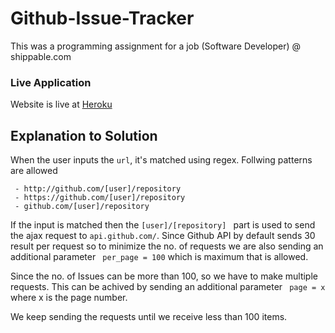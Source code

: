 # Github-Issue-Tracker
This was a programming assignment for a job (Software Developer) @ shippable.com

### Live Application
Website is live at [Heroku]

## Explanation to Solution
When the user inputs the ``` url ```, it's matched using regex. Follwing patterns are allowed
``` 
 - http://github.com/[user]/repository
 - https://github.com/[user]/repository
 - github.com/[user]/repository
```

If the input is matched then the ``` [user]/[repository]  ``` part is used to send the ajax request to ``` api.github.com/ ```.
Since Github API by default sends 30 result per request so to minimize the no. of requests we are also sending an additional parameter ``` per_page = 100``` which is maximum that is allowed.

Since the no. of Issues can be more than 100, so we have to make multiple requests. This can be achived by sending an additional parameter ``` page = x``` where x is the page number.

We keep sending the requests until we receive less than 100 items.


[Heroku]: https://github-ticket-tracker.herokuapp.com/
